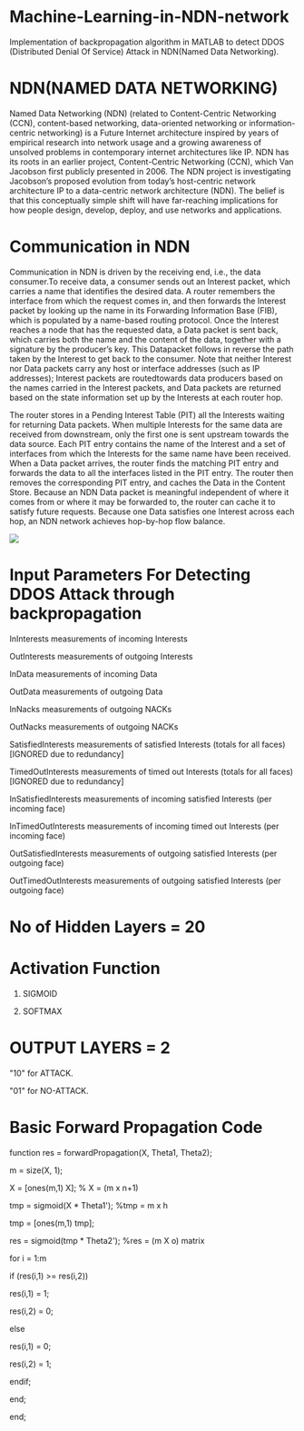 # Machine-Learning-in-NDN-network
Implementation of backpropagation algorithm in MATLAB to detect DDOS (Distributed Denial Of Service) Attack in NDN(Named Data Networking).

# NDN(NAMED DATA NETWORKING)
Named Data Networking (NDN) (related to Content-Centric Networking (CCN), content-based networking,
data-oriented networking or information-centric networking) is a Future Internet architecture inspired
by years of empirical research into network usage and a growing awareness of unsolved problems in
contemporary internet architectures like IP. NDN has its roots in an earlier project,
Content-Centric Networking (CCN), which Van Jacobson first publicly presented in 2006. The NDN
project is investigating Jacobson’s proposed evolution from today’s host-centric network architecture
IP to a data-centric network architecture (NDN). The belief is that this conceptually simple shift
will have far-reaching implications for how people design, develop, deploy, and use networks 
and applications.


# Communication in NDN
Communication in NDN is driven by the receiving end, i.e., the data consumer.To receive data, a consumer
sends out an Interest packet, which carries a name that identifies the desired data. A router remembers 
the interface from which the request comes in, and then forwards the Interest packet by looking up the 
name in its Forwarding Information Base (FIB), which is populated by a name-based routing protocol. Once
the Interest reaches a node that has the requested data, a Data packet is sent back, which carries both
the name and the content of the data, together with a signature by the producer’s key. This
Datapacket follows in reverse the path taken by the Interest to get back to the consumer. Note that neither
Interest nor Data packets carry any host or interface addresses (such as IP addresses); Interest packets
are routedtowards data producers based on the names carried in the Interest packets, and Data packets are
returned based on the state information set up by the Interests at each router hop.

The router stores in a Pending Interest Table (PIT) all the Interests waiting for returning Data packets.
When multiple Interests for the same data are received from downstream, only the first one is sent upstream
towards the data source. Each PIT entry contains the name of the Interest and a set of interfaces from which
the Interests for the same name have been received. When a Data packet arrives, the router finds the matching
PIT entry and forwards the data to all the interfaces listed in the PIT entry. The router then removes the
corresponding PIT entry, and caches the Data in the Content Store. Because an NDN Data packet is meaningful
independent of where it comes from or where it may be forwarded to, the router can cache it to satisfy future
requests. Because one Data satisfies one Interest across each hop, an NDN network achieves hop-by-hop flow 
balance.

<img src="https://github.com/manveers96/Machine-Learning-in-NDN-network/blob/master/ndn.png"/>


# Input Parameters For Detecting DDOS Attack through backpropagation
InInterests measurements of incoming Interests

OutInterests measurements of outgoing Interests

InData measurements of incoming Data

OutData measurements of outgoing Data

InNacks measurements of outgoing NACKs

OutNacks measurements of outgoing NACKs

SatisfiedInterests measurements of satisfied Interests (totals for all faces) [IGNORED due to redundancy]

TimedOutInterests measurements of timed out Interests (totals for all faces) [IGNORED due to redundancy]

InSatisfiedInterests measurements of incoming satisfied Interests (per incoming face)

InTimedOutInterests measurements of incoming timed out Interests (per incoming face)

OutSatisfiedInterests measurements of outgoing satisfied Interests (per outgoing face)

OutTimedOutInterests measurements of outgoing satisfied Interests (per outgoing face)



# No of Hidden Layers = 20



# Activation Function 
1) SIGMOID 

2) SOFTMAX



# OUTPUT LAYERS = 2 
"10" for ATTACK.

"01" for NO-ATTACK.



# Basic Forward Propagation Code
function res = forwardPropagation(X, Theta1, Theta2);

m = size(X, 1);

X = [ones(m,1) X]; % X = (m x n+1)

tmp = sigmoid(X * Theta1'); %tmp = m x h

tmp = [ones(m,1) tmp];

res = sigmoid(tmp * Theta2'); %res = (m X o) matrix

for i = 1:m

if (res(i,1) >= res(i,2))

res(i,1) = 1;

res(i,2) = 0;

else

res(i,1) = 0;

res(i,2) = 1;

endif;

end;

end;

